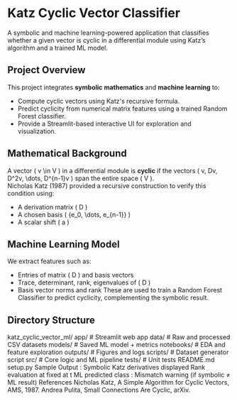 #  Katz Cyclic Vector Classifier
A symbolic and machine learning-powered application that classifies whether a given vector is cyclic in a differential module using Katz’s algorithm and a trained ML model.
##  Project Overview
This project integrates **symbolic mathematics** and **machine learning** to:
-  Compute cyclic vectors using Katz's recursive formula.
-  Predict cyclicity from numerical matrix features using a trained Random Forest classifier.
-  Provide a Streamlit-based interactive UI for exploration and visualization.
##  Mathematical Background
A vector \( v \in V \) in a differential module is **cyclic** if the vectors \( v, Dv, D^2v, \dots, D^{n-1}v \) span the entire space \( V \).  
Nicholas Katz (1987) provided a recursive construction to verify this condition using:
- A derivation matrix \( D \)
- A chosen basis \( \{e_0, \dots, e_{n-1}\} \)
- A scalar shift \( a \)
##  Machine Learning Model
We extract features such as:
- Entries of matrix \( D \) and basis vectors
- Trace, determinant, rank, eigenvalues of \( D \)
- Basis vector norms and rank
These are used to train a Random Forest Classifier to predict cyclicity, complementing the symbolic result.
## Directory Structure
 
 katz_cyclic_vector_ml/ 
    app/ # Streamlit web app
    data/ # Raw and processed CSV datasets
    models/ # Saved ML model + metrics
    notebooks/ # EDA and feature exploration
    outputs/ # Figures and logs
    scripts/ # Dataset generator script
    src/ # Core logic and ML pipeline
    tests/ # Unit tests
    README.md
    setup.py
Sample Output : Symbolic Katz derivatives displayed
Rank evaluation at fixed at t
ML predicted class : Mismatch warning (if symbolic ≠ ML result)
References
Nicholas Katz, A Simple Algorithm for Cyclic Vectors, AMS, 1987.
Andrea Pulita, Small Connections Are Cyclic, arXiv.
